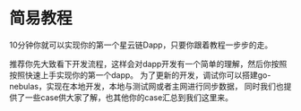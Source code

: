 # 简易教程

10分钟你就可以实现你的第一个星云链Dapp，只要你跟着教程一步步的走。

推荐你先大致看下开发流程，这样会对dapp开发有一个简单的理解，然后你按照按照快速上手实现你的第一个dapp。 为了更新的开发，调试你可以搭建go-nebulas，实现在本地开发，本地与测试网或者主网进行同步数据， 同时我们也提供了一些case供大家了解，也其他你的case汇总到我们这里来。

